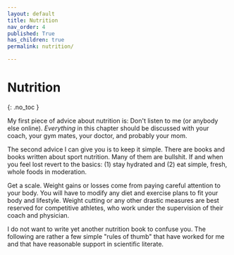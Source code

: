 ```yaml
---
layout: default
title: Nutrition
nav_order: 4
published: True
has_children: true
permalink: nutrition/

---
```


# Nutrition
{: .no_toc }

My first piece of advice about nutrition is: Don't listen to me (or anybody else online).
*Everything* in this chapter should be discussed with your coach, your gym mates, your
doctor, and probably your mom.

The second advice I can give you is to keep it simple. There are books and books written about
sport nutrition. Many of them are bullshit. If and when you feel lost revert to the basics:
(1) stay hydrated and (2) eat simple, fresh, whole foods in moderation.

Get a scale. Weight gains or losses come from paying careful attention to your body. You will
have to modify any diet and exercise plans to fit your body and lifestyle. Weight cutting or
any other drastic measures are best reserved for competitive athletes, who work under the
supervision of their coach and physician.

I do not want to write yet another nutrition book to confuse you. The following are rather a
few simple "rules of thumb" that have worked for me and that have reasonable support in
scientific literate.
